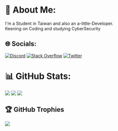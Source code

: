 # 💫 About Me:
I'm a Student in Taiwan and also an a-little-Developer.<br>Keening on Coding and studying CyberSecurity


## 🌐 Socials:
[![Discord](https://img.shields.io/badge/Discord-%237289DA.svg?logo=discord&logoColor=white)](https://discord.com/users/531501209790709782) 
[![Stack Overflow](https://img.shields.io/badge/-Stackoverflow-FE7A16?logo=stack-overflow&logoColor=white)](https://stackoverflow.com/users/15520518)
[![Twitter](https://img.shields.io/badge/Twitter-%231DA1F2.svg?logo=Twitter&logoColor=white)](https://twitter.com/Kazmaku) 
# 📊 GitHub Stats:
![](https://github-readme-stats.vercel.app/api?username=Kazmaku&theme=ayu-mirage&hide_border=true&include_all_commits=true&count_private=true)
![](https://github-readme-streak-stats.herokuapp.com/?user=Kazmaku&theme=ayu-mirage&hide_border=true)
![](https://github-readme-stats.vercel.app/api/top-langs/?username=Kazmaku&theme=ayu-mirage&hide_border=true&include_all_commits=true&count_private=true&layout=compact)

## 🏆 GitHub Trophies
![](https://github-profile-trophy.vercel.app/?username=Kazmaku&theme=discord&no-frame=true&no-bg=true&margin-w=4)
